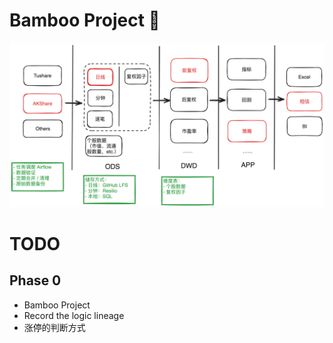 # Bamboo Project 🎋

![Untitled-2024-06-11-1726](doc/assets/Untitled-2024-06-11-1726.png)

# TODO
## Phase 0
- Bamboo Project
- Record the logic lineage
- 涨停的判断方式